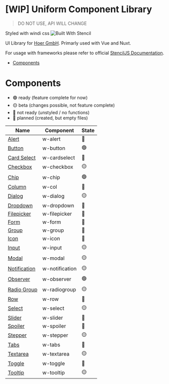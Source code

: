 # [WIP] Uniform Component Library

> DO NOT USE, API WILL CHANGE

Styled with windi css
![Built With Stencil](https://img.shields.io/badge/-Built%20With%20Stencil-16161d.svg?logo=data%3Aimage%2Fsvg%2Bxml%3Bbase64%2CPD94bWwgdmVyc2lvbj0iMS4wIiBlbmNvZGluZz0idXRmLTgiPz4KPCEtLSBHZW5lcmF0b3I6IEFkb2JlIElsbHVzdHJhdG9yIDE5LjIuMSwgU1ZHIEV4cG9ydCBQbHVnLUluIC4gU1ZHIFZlcnNpb246IDYuMDAgQnVpbGQgMCkgIC0tPgo8c3ZnIHZlcnNpb249IjEuMSIgaWQ9IkxheWVyXzEiIHhtbG5zPSJodHRwOi8vd3d3LnczLm9yZy8yMDAwL3N2ZyIgeG1sbnM6eGxpbms9Imh0dHA6Ly93d3cudzMub3JnLzE5OTkveGxpbmsiIHg9IjBweCIgeT0iMHB4IgoJIHZpZXdCb3g9IjAgMCA1MTIgNTEyIiBzdHlsZT0iZW5hYmxlLWJhY2tncm91bmQ6bmV3IDAgMCA1MTIgNTEyOyIgeG1sOnNwYWNlPSJwcmVzZXJ2ZSI%2BCjxzdHlsZSB0eXBlPSJ0ZXh0L2NzcyI%2BCgkuc3Qwe2ZpbGw6I0ZGRkZGRjt9Cjwvc3R5bGU%2BCjxwYXRoIGNsYXNzPSJzdDAiIGQ9Ik00MjQuNywzNzMuOWMwLDM3LjYtNTUuMSw2OC42LTkyLjcsNjguNkgxODAuNGMtMzcuOSwwLTkyLjctMzAuNy05Mi43LTY4LjZ2LTMuNmgzMzYuOVYzNzMuOXoiLz4KPHBhdGggY2xhc3M9InN0MCIgZD0iTTQyNC43LDI5Mi4xSDE4MC40Yy0zNy42LDAtOTIuNy0zMS05Mi43LTY4LjZ2LTMuNkgzMzJjMzcuNiwwLDkyLjcsMzEsOTIuNyw2OC42VjI5Mi4xeiIvPgo8cGF0aCBjbGFzcz0ic3QwIiBkPSJNNDI0LjcsMTQxLjdIODcuN3YtMy42YzAtMzcuNiw1NC44LTY4LjYsOTIuNy02OC42SDMzMmMzNy45LDAsOTIuNywzMC43LDkyLjcsNjguNlYxNDEuN3oiLz4KPC9zdmc%2BCg%3D%3D&colorA=16161d&style=flat-square)

UI Library for [Hoer GmbH](https://hoer-electronic.de/en/). Primarly used with Vue and Nuxt.

For usage with frameworks please refer to official [StencilJS Documentation](https://stenciljs.com/docs/overview).

- [Components](#components)

# Components

<a name="components"></a>

- 🟢 ready (feature complete for now)
- 🟡 beta (changes possible, not feature complete)
- 🔴 not ready (unstyled / no functions)
- 🔵 planned (created, but empty files)

| Name                                                     | Component      | State |
| -------------------------------------------------------- | -------------- | ----- |
| [Alert](\src\components\w-alert\readme.md)               | w-alert        | 🔵    |
| [Button](\src\components\w-button\readme.md)             | w-button       | 🟢    |
| [Card Select](\src\components\w-cardselect\readme.md)    | w-cardselect   | 🔵    |
| [Checkbox](\src\components\w-checkbox\readme.md)         | w-checkbox     | 🟡    |
| [Chip](\src\components\w-chip\readme.md)                 | w-chip         | 🟢    |
| [Column](\src\components\w-col\readme.md)                | w-col          | 🔵    |
| [Dialog](\src\components\w-dialog\readme.md)             | w-dialog       | 🟡    |
| [Dropdown](\src\components\w-dropdown\readme.md)         | w-dropdown     | 🔵    |
| [Filepicker](\src\components\w-filepicker\readme.md)     | w-filepicker   | 🔵    |
| [Form](\src\components\w-form\readme.md)                 | w-form         | 🔵    |
| [Group](\src\components\w-group\readme.md)               | w-group        | 🔵    |
| [Icon](\src\components\w-icon\readme.md)                 | w-icon         | 🔵    |
| [Input](\src\components\w-input\readme.md)               | w-input        | 🟡    |
| [Modal](\src\components\w-modal\readme.md)               | w-modal        | 🟡    |
| [Notification](\src\components\w-notification\readme.md) | w-notification | 🟡    |
| [Observer](\src\components\w-observer\readme.md)         | w-observer     | 🟢    |
| [Radio Group](\src\components\w-radiogroup\readme.md)    | w-radiogroup   | 🟡    |
| [Row](\src\components\w-row\readme.md)                   | w-row          | 🔵    |
| [Select](\src\components\w-select\readme.md)             | w-select       | 🟡    |
| [Slider](\src\components\w-slider\readme.md)             | w-slider       | 🔵    |
| [Spoiler](\src\components\w-spoiler\readme.md)           | w-spoiler      | 🔵    |
| [Stepper](\src\components\w-stepper\readme.md)           | w-stepper      | 🟡    |
| [Tabs](\src\components\w-tabs\readme.md)                 | w-tabs         | 🔵    |
| [Textarea](\src\components\w-textarea\readme.md)         | w-textarea     | 🟡    |
| [Toggle](\src\components\w-toggle\readme.md)             | w-toggle       | 🔵    |
| [Tooltip](\src\components\w-tooltip\readme.md)           | w-tooltip      | 🟡    |
